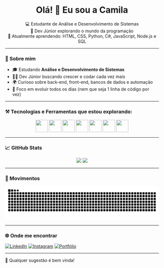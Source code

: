 <h1 align="center">Olá! 👋 Eu sou a Camila</h1>
<p align="center">
  💻 Estudante de Análise e Desenvolvimento de Sistemas <br/>
  🚀 Dev Júnior explorando o mundo da programação <br/>
  🌱 Atualmente aprendendo: HTML, CSS, Python, C#, JavaScript, Node.js e SQL
</p>

---

### 🧠 Sobre mim

- 🎓 Estudando **Análise e Desenvolvimento de Sistemas**
- 👨‍💻 Dev Júnior buscando crescer e codar cada vez mais
- 🌍 Curioso sobre back-end, front-end, bancos de dados e automação
- 🎯 Foco em evoluir todos os dias (nem que seja 1 linha de código por vez)

---

### ⚒️ Tecnologias e Ferramentas que estou explorando:

<div align="center">
  <img src="https://cdn.jsdelivr.net/gh/devicons/devicon/icons/html5/html5-original.svg" height="40" width="40"/>
  <img src="https://cdn.jsdelivr.net/gh/devicons/devicon/icons/css3/css3-original.svg" height="40" width="40"/>
  <img src="https://cdn.jsdelivr.net/gh/devicons/devicon/icons/javascript/javascript-original.svg" height="40" width="40"/>
  <img src="https://cdn.jsdelivr.net/gh/devicons/devicon/icons/python/python-original.svg" height="40" width="40"/>
  <img src="https://cdn.jsdelivr.net/gh/devicons/devicon/icons/csharp/csharp-original.svg" height="40" width="40"/>
  <img src="https://cdn.jsdelivr.net/gh/devicons/devicon/icons/nodejs/nodejs-original.svg" height="40" width="40"/>
  <img src="https://cdn.jsdelivr.net/gh/devicons/devicon/icons/microsoftsqlserver/microsoftsqlserver-plain.svg" height="40" width="40"/>
</div>

---

### 📈 GitHub Stats

<div align="center">
  <img height="180em" src="https://github-readme-stats.vercel.app/api?username=camilaisperling&show_icons=true&theme=tokyonight"/>
  <img height="180em" src="https://github-readme-stats.vercel.app/api/top-langs/?username=camilaisperling&layout=compact&langs_count=7&theme=tokyonight"/>
</div>

---

### 🐍 Movimentos

<img src="https://raw.githubusercontent.com/Camilaisperling/Camilaisperling/output/github-contribution-grid-snake.svg" />

---

### 🌐 Onde me encontrar

[![LinkedIn](https://img.shields.io/badge/-LinkedIn-0A66C2?style=for-the-badge&logo=linkedin&logoColor=white)](https://www.linkedin.com/in/camilaisperling/)
[![Instagram](https://img.shields.io/badge/-Instagram-E4405F?style=for-the-badge&logo=instagram&logoColor=white)](https://instagram.com/CamilaIsperling)
[![Portfólio](https://img.shields.io/badge/-Portfolio-151515?style=for-the-badge&logo=github&logoColor=white)](https://github.com/CamilaIsperling)


---

💬 Qualquer sugestão é bem vinda!
